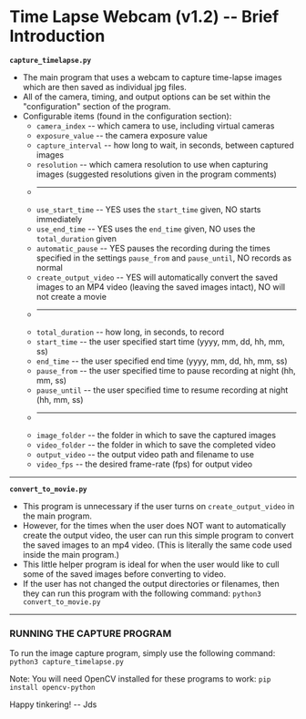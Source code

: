 # Time Lapse Webcam (v1.2) -- Brief Introduction

**`capture_timelapse.py`**

* The main program that uses a webcam to capture time-lapse images which are then saved as individual jpg files.
* All of the camera, timing, and output options can be set within the "configuration" section of the program.
* Configurable items (found in the configuration section):
	* `camera_index` -- which camera to use, including virtual cameras
	* `exposure_value` -- the camera exposure value
	* `capture_interval` -- how long to wait, in seconds, between captured images
	* `resolution` -- which camera resolution to use when capturing images (suggested resolutions given in the program comments)
	* -------
	* `use_start_time` -- YES uses the `start_time` given, NO starts immediately
	* `use_end_time` -- YES uses the `end_time` given, NO uses the `total_duration` given
	* `automatic_pause` -- YES pauses the recording during the times specified in the settings `pause_from` and `pause_until`, NO records as normal
	* `create_output_video` -- YES will automatically convert the saved images to an MP4 video (leaving the saved images intact), NO will not create a movie 
	* -------
	* `total_duration` -- how long, in seconds, to record
	* `start_time` -- the user specified start time (yyyy, mm, dd, hh, mm, ss)
	* `end_time` -- the user specified end time (yyyy, mm, dd, hh, mm, ss)
	* `pause_from` -- the user specified time to pause recording at night (hh, mm, ss)
	* `pause_until` -- the user specified time to resume recording at night (hh, mm, ss)
	* -------
	* `image_folder` -- the folder in which to save the captured images
	* `video_folder` -- the folder in which to save the completed video
	* `output_video` -- the output video path and filename to use
	* `video_fps` -- the desired frame-rate (fps) for output video

---

**`convert_to_movie.py`**

* This program is unnecessary if the user turns on `create_output_video` in the main program.
* However, for the times when the user does NOT want to automatically create the output video, the user can run this simple program to convert the saved images to an mp4 video. (This is literally the same code used inside the main program.)
* This little helper program is ideal for when the user would like to cull some of the saved images before converting to video.
* If the user has not changed the output directories or filenames, then they can run this program with the following command: `python3 convert_to_movie.py`

---

### RUNNING THE CAPTURE PROGRAM

To run the image capture program, simply use the following command:  `python3 capture_timelapse.py`

Note: You will need OpenCV installed for these programs to work: `pip install opencv-python`

Happy tinkering! -- Jds
